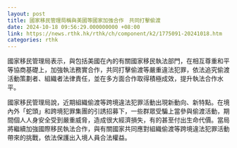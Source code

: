 ```yaml
---
layout: post
title: 國家移民管理局稱與美國等國家加強合作　共同打擊偷渡
date: 2024-10-18 09:56:29.000000000 +08:00
link: https://news.rthk.hk/rthk/ch/component/k2/1775091-20241018.htm
categories: rthk
---
```


國家移民管理局表示，與包括美國在內的有關國家移民執法部門，在相互尊重和平等協商基礎上，加強執法務實合作，共同打擊偷渡等嚴重違法犯罪，依法追究偷渡活動策劃者、組織者法律責任，並在多方面合作取得積極成效，提升執法合作水平。

國家移民管理局說，近期組織偷渡等跨境違法犯罪活動出現新動向、新特點。在境內外「蛇頭」和跨境犯罪集團的引誘招募下，一些群眾受騙上當參與偷渡活動，期間個人人身安全受到嚴重威脅，造成很大經濟損失，有的甚至付出生命代價。當局將繼續加強國際移民執法合作，與有關國家共同應對組織偷渡等跨境違法犯罪活動帶來的挑戰，依法保護出入境人員合法權益。
